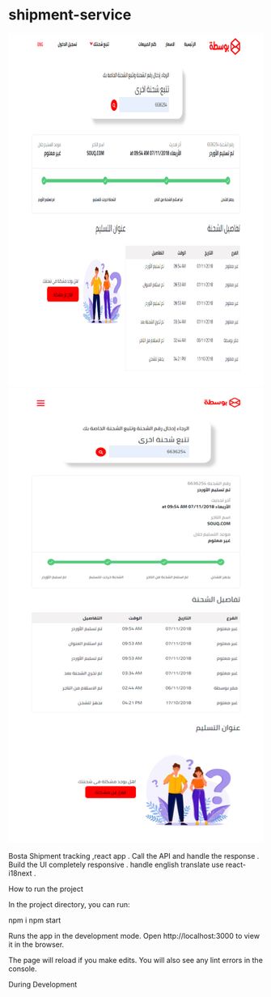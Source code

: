 # shipment-service

<img src="https://github.com/marinaBergas/shipment-service/blob/master/src/assets/desktop.png" width="900" height="700"> 
<img src="https://github.com/marinaBergas/shipment-service/blob/master/src/assets/responsive.png" width="900" height="900">

 Bosta Shipment tracking ,react app .
 Call the API and handle the response .
 Build the UI completely responsive .
 handle english translate use react-i18next .

How to run the project

In the project directory, you can run:

npm i
npm start


Runs the app in the development mode.
Open http://localhost:3000 to view it in the browser.

The page will reload if you make edits.
You will also see any lint errors in the console.

During Development


